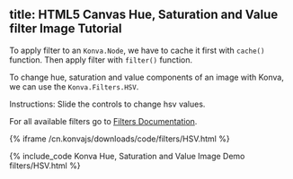 title: HTML5 Canvas Hue, Saturation and Value filter Image Tutorial
---

To apply filter to an `Konva.Node`, we have to cache it first with `cache()` function. Then apply filter with `filter()` function.

To change hue, saturation and value components of an image with Konva, we can use the `Konva.Filters.HSV`.

Instructions: Slide the controls to change hsv values.

For all available filters go to [Filters Documentation](/cn.konvajs/api/Konva.Filters.html).

{% iframe /cn.konvajs/downloads/code/filters/HSV.html %}

{% include_code Konva Hue, Saturation and Value Image Demo filters/HSV.html %}